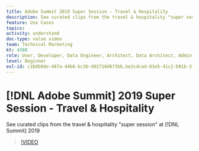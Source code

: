 ```yaml
---
title: Adobe Summit 2019 Super Session - Travel & Hospitality
description: See curated clips from the travel & hospitality "super session" at Summit 2019
feature: Use Cases
topics: 
activity: understand
doc-type: value video
team: Technical Marketing
kt: 4388
role: User, Developer, Data Engineer, Architect, Data Architect, Admin, Leader
level: Beginner
exl-id: c1b8b9de-d47a-44b6-bc3b-d92716d673bb,be2cdcad-01e5-41c2-b91b-3feec9d17d50,be2cdcad-01e5-41c2-b91b-3feec9d17d50,c1b8b9de-d47a-44b6-bc3b-d92716d673bb
---
```

# [!DNL Adobe Summit] 2019 Super Session - Travel & Hospitality

See curated clips from the travel & hospitality "super session" at [!DNL Summit] 2019

>[!VIDEO](https://video.tv.adobe.com/v/31442/?quality=12)
